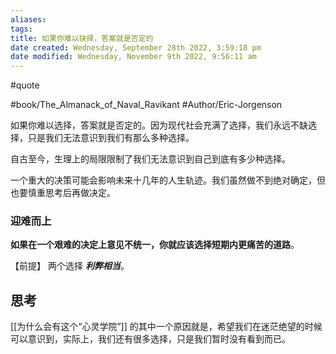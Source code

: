 ```yaml
---
aliases: 
tags: 
title: 如果你难以抉择，答案就是否定的
date created: Wednesday, September 28th 2022, 3:59:18 pm
date modified: Wednesday, November 9th 2022, 9:56:11 am
---
```

#quote 

#book/The_Almanack_of_Naval_Ravikant 
#Author/Eric-Jorgenson 

如果你难以选择，答案就是否定的。因为现代社会充满了选择，我们永远不缺选择，只是我们无法意识到我们有那么多种选择。

自古至今，生理上的局限限制了我们无法意识到自己到底有多少种选择。

一个重大的决策可能会影响未来十几年的人生轨迹。我们虽然做不到绝对确定，但也要慎重思考后再做决定。

### 迎难而上

**如果在一个艰难的决定上意见不统一，你就应该选择短期内更痛苦的道路**。

【前提】 两个选择 ***利弊相当***。

## 思考

[[为什么会有这个“心灵学院”]] 的其中一个原因就是，希望我们在迷茫绝望的时候可以意识到，实际上，我们还有很多选择，只是我们暂时没有看到而已。